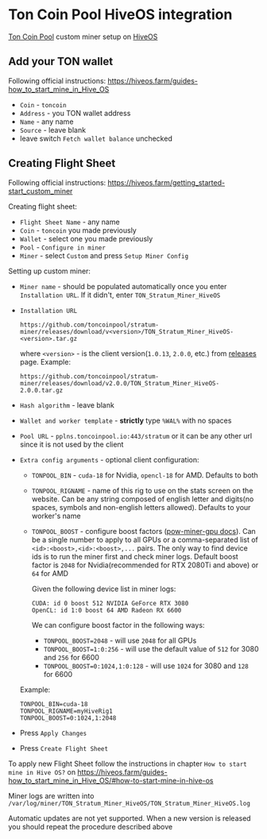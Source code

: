 # Ton Coin Pool HiveOS integration

[Ton Coin Pool](https://toncoinpool.io) custom miner setup on [HiveOS](https://hiveos.farm)

## Add your TON wallet

Following official instructions: https://hiveos.farm/guides-how_to_start_mine_in_Hive_OS

-   `Coin` - `toncoin`
-   `Address` - you TON wallet address
-   `Name` - any name
-   `Source` - leave blank
-   leave switch `Fetch wallet balance` unchecked

## Creating Flight Sheet

Following official instructions: https://hiveos.farm/getting_started-start_custom_miner

Creating flight sheet:

-   `Flight Sheet Name` - any name
-   `Coin` - `toncoin` you made previously
-   `Wallet` - select one you made previously
-   `Pool` - `Configure in miner`
-   `Miner` - select `Custom` and press `Setup Miner Config`

Setting up custom miner:

-   `Miner name` - should be populated automatically once you enter `Installation URL`. If it didn't, enter
    `TON_Stratum_Miner_HiveOS`
-   `Installation URL`

    ```
    https://github.com/toncoinpool/stratum-miner/releases/download/v<version>/TON_Stratum_Miner_HiveOS-<version>.tar.gz
    ```

    where `<version>` - is the client version(`1.0.13`, `2.0.0`, etc.) from [releases](https://github.com/toncoinpool/stratum-miner/releases)
    page. Example:

    ```
    https://github.com/toncoinpool/stratum-miner/releases/download/v2.0.0/TON_Stratum_Miner_HiveOS-2.0.0.tar.gz
    ```

-   `Hash algorithm` - leave blank
-   `Wallet and worker template` - **strictly** type `%WAL%` with no spaces
-   `Pool URL` - `pplns.toncoinpool.io:443/stratum` or it can be any other url since it is not used by the client
-   `Extra config arguments` - optional client configuration:

    -   `TONPOOL_BIN` - `cuda-18` for Nvidia, `opencl-18` for AMD. Defaults to both
    -   `TONPOOL_RIGNAME` - name of this rig to use on the stats screen on the website. Can be any string composed of
        english letter and digits(no spaces, symbols and non-english letters allowed). Defaults to your worker's name
    -   `TONPOOL_BOOST` - configure boost factors
        ([pow-miner-gpu docs](https://github.com/tontechio/pow-miner-gpu/blob/main/crypto/util/pow-miner-howto.md)).
        Can be a single number to apply to all GPUs or a comma-separated list of `<id>:<boost>,<id>:<boost>,...` pairs.
        The only way to find device ids is to run the miner first and check miner logs. Default boost factor is `2048`
        for Nvidia(recommended for RTX 2080Ti and above) or `64` for AMD

        Given the following device list in miner logs:

        ```
        CUDA: id 0 boost 512 NVIDIA GeForce RTX 3080
        OpenCL: id 1:0 boost 64 AMD Radeon RX 6600
        ```

        We can configure boost factor in the following ways:

        -   `TONPOOL_BOOST=2048` - will use `2048` for all GPUs
        -   `TONPOOL_BOOST=1:0:256` - will use the default value of `512` for 3080 and `256` for 6600
        -   `TONPOOL_BOOST=0:1024,1:0:128` - will use `1024` for 3080 and `128` for 6600

    Example:

    ```
    TONPOOL_BIN=cuda-18
    TONPOOL_RIGNAME=myHiveRig1
    TONPOOL_BOOST=0:1024,1:2048
    ```

-   Press `Apply Changes`
-   Press `Create Flight Sheet`

To apply new Flight Sheet follow the instructions in chapter `How to start mine in Hive OS?` on
https://hiveos.farm/guides-how_to_start_mine_in_Hive_OS/#how-to-start-mine-in-hive-os

Miner logs are written into `/var/log/miner/TON_Stratum_Miner_HiveOS/TON_Stratum_Miner_HiveOS.log`

Automatic updates are not yet supported. When a new version is released you should repeat the procedure described above
